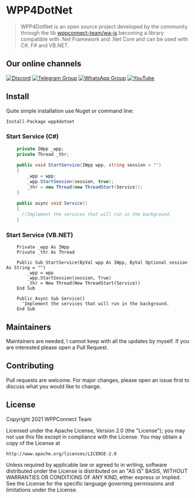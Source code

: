 # WPP4DotNet

> WPP4DotNet is an open source project developed by the community through the lib
> [wppconnect-team/wa-js](https://github.com/wppconnect-team/wa-js) becoming a library compatible with .Net Framework and .Net Core and can be used with C#, F# and VB.NET.

## Our online channels

[![Discord](https://img.shields.io/discord/844351092758413353?color=blueviolet&label=Discord&logo=discord&style=flat)](https://discord.gg/JU5JGGKGNG)
[![Telegram Group](https://img.shields.io/badge/Telegram-Group-32AFED?logo=telegram)](https://t.me/wppconnect)
[![WhatsApp Group](https://img.shields.io/badge/WhatsApp-Group-25D366?logo=whatsapp)](https://chat.whatsapp.com/C1ChjyShl5cA7KvmtecF3L)
[![YouTube](https://img.shields.io/youtube/channel/subscribers/UCD7J9LG08PmGQrF5IS7Yv9A?label=YouTube)](https://www.youtube.com/c/wppconnect)

## Install

Quite simple installation use Nuget or command line:
```bash
Install-Package wpp4dotnet
```

### Start Service (C#)

```c#
    private IWpp _wpp;
    private Thread _thr;
    
    public void StartService(IWpp wpp, string session = "")
    {
        _wpp = wpp;
        _wpp.StartSession(session, true);
        _thr = new Thread(new ThreadStart(Service));
    }
    
    public async void Service()
    {
      //Implement the services that will run in the background.
    }
```
### Start Service (VB.NET)

```vb.net
    Private _wpp As IWpp
    Private _thr As Thread

    Public Sub StartService(ByVal wpp As IWpp, ByVal Optional session As String = "")
        _wpp = wpp
        _wpp.StartSession(session, True)
        _thr = New Thread(New ThreadStart(Service))
    End Sub

    Public Async Sub Service()
      'Implement the services that will run in the background.
    End Sub
```
## Maintainers
Maintainers are needed, I cannot keep with all the updates by myself. If you are interested please open a Pull Request.

## Contributing
Pull requests are welcome. For major changes, please open an issue first to discuss what you would like to change.

## License

Copyright 2021 WPPConnect Team

Licensed under the Apache License, Version 2.0 (the "License");
you may not use this file except in compliance with the License.
You may obtain a copy of the License at

    http://www.apache.org/licenses/LICENSE-2.0

Unless required by applicable law or agreed to in writing, software
distributed under the License is distributed on an "AS IS" BASIS,
WITHOUT WARRANTIES OR CONDITIONS OF ANY KIND, either express or implied.
See the License for the specific language governing permissions and
limitations under the License.
